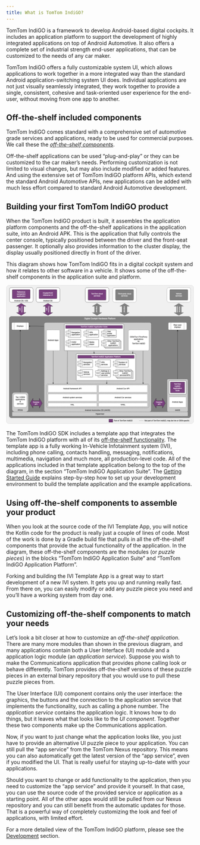 ```yaml
---
title: What is TomTom IndiGO?
---
```


TomTom IndiGO is a framework to develop Android-based digital cockpits. It includes an application
platform to support the development of highly integrated applications on top of Android
Automotive. It also offers a complete set of industrial strength end-user applications, that can
be customized to the needs of any car maker.

TomTom IndiGO offers a fully customizable system UI, which allows applications to work together in
a more integrated way than the standard Android application-switching system UI does. Individual
applications are not just visually seamlessly integrated, they work together to provide
a single, consistent, cohesive and task-oriented user experience for the end-user, without moving
from one app to another.

## Off-the-shelf included components

TomTom IndiGO comes standard with a comprehensive set of automotive grade services and
applications, ready to be used for commercial purposes. We call these the
[_off-the-shelf components_](/tomtom-indigo/documentation/development/introduction#off-the-shelf-components-or-stock-components).

Off-the-shelf applications can be used “plug-and-play” or they can be customized to the
car maker’s needs. Performing customization is not limited to visual changes, but may also include
modified or added features. And using the extensive set of TomTom IndiGO platform APIs, which
extend the standard Android Automotive APIs, new applications can be added with much less effort
compared to standard Android Automotive development.

## Building your first TomTom IndiGO product

When the TomTom IndiGO product is built, it assembles the application platform components and the
off-the-shelf applications in the application suite, into an Android APK. This is the application
that fully controls the center console, typically positioned between the driver and the front-seat
passenger. It optionally also provides information to the cluster display, the display usually
positioned directly in front of the driver.

This diagram shows how TomTom IndiGO fits in a digital cockpit system and how it relates to other
software in a vehicle. It shows some of the off-the-shelf components in the application suite and
platform.

![TomTom IndiGO architecture overview](images/tomtom-indigo-architecture-overview.png)

The TomTom IndiGO SDK includes a template app that integrates the TomTom IndiGO platform with all
of its
[off-the-shelf functionality](/tomtom-indigo/documentation/platform-overview/example-apps#off-the-shelf-functionality).
The template app is a fully working In-Vehicle Infotainment system (IVI), including phone calling,
contacts handling, messaging, notifications, multimedia, navigation and much more, all
production-level code. All of the applications included in that template application belong to the
top of the diagram, in the section “TomTom IndiGO Application Suite”. The
[Getting Started Guide](/tomtom-indigo/documentation/getting-started/introduction)
explains step-by-step how to set up your development environment to build the template application
and the example applications.

## Using off-the-shelf components to assemble your product

When you look at the source code of the IVI Template App, you will notice the Kotlin code for the
product is really just a couple of lines of code. Most of the work is done by a Gradle build file
that pulls in all the off-the-shelf components that provide the actual functionality of the
application. In the diagram, these off-the-shelf components are the modules (or _puzzle pieces_) in
the blocks “TomTom IndiGO Application Suite” and “TomTom IndiGO Application Platform”.

Forking and building the IVI Template App is a great way to start development of a new IVI system.
It gets you up and running really fast. From there on, you can easily modify or add any puzzle
piece you need and you’ll have a working system from day one.

## Customizing off-the-shelf components to match your needs

Let’s look a bit closer at how to customize an _off-the-shelf application_. There are many more
modules than shown in the previous diagram, and many applications contain both a User Interface (UI)
module and a application logic module (an _application service_). Suppose you wish to make the
Communications application that provides phone calling look or behave differently. TomTom provides
off-the-shelf versions of these puzzle pieces in an external binary repository that you would use to
pull these puzzle pieces from.

The User Interface (UI) component contains only the user interface: the graphics, the buttons and
the connection to the application service that implements the functionality, such as calling a
phone number. The _application service_ contains the application logic. It knows how to do things,
but it leaves what that looks like to the _UI component_. Together these two components make up
the Communications application.

Now, if you want to just change what the application looks like, you just have to provide an
alternative UI puzzle piece to your application. You can still pull the “app service” from the
TomTom Nexus repository. This means you can also automatically get the latest version of the “app
service”, even if you modified the UI. That is really useful for staying up-to-date with your
applications.

Should you want to change or add functionality to the application, then you need to customize the
“app service” and provide it yourself. In that case, you can use the source code of the provided
service or application as a starting point.
All of the other apps would still be pulled from our Nexus repository and you can still benefit from
the automatic updates for those. That is a powerful way of completely customizing the look and feel
of applications, with limited effort.

For a more detailed view of the TomTom IndiGO platform, please see the
[Development](/tomtom-indigo/documentation/development/introduction) section.
